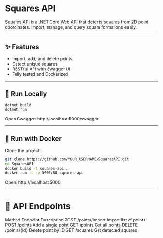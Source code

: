 # Squares API

Squares API is a .NET Core Web API that detects squares from 2D point coordinates. Import, manage, and query square formations easily.

---

## ✨ Features
- Import, add, and delete points
- Detect unique squares
- RESTful API with Swagger UI
- Fully tested and Dockerized

---

## 🚀 Run Locally

```bash
dotnet build
dotnet run
```
Open Swagger: http://localhost:5000/swagger

---

## 🐳 Run with Docker

Clone the project:

```bash
git clone https://github.com/YOUR_USERNAME/SquaresAPI.git
cd SquaresAPI
docker build -t squares-api .
docker run -d -p 5000:80 squares-api
```
Open: http://localhost:5000

---

# 📌 API Endpoints
Method	Endpoint	Description
POST	/points/import	Import list of points
POST	/points	Add a single point
GET	/points	Get all points
DELETE	/points/{id}	Delete point by ID
GET	/squares	Get detected squares

